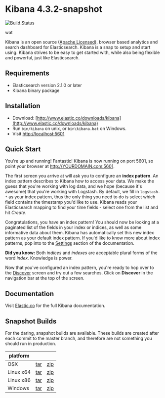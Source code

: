 # Kibana 4.3.2-snapshot

[![Build Status](https://travis-ci.org/elastic/kibana.svg?branch=master)](https://travis-ci.org/elastic/kibana?branch=master)

wat

Kibana is an open source ([Apache Licensed](https://github.com/elastic/kibana/blob/master/LICENSE.md)), browser based analytics and search dashboard for Elasticsearch. Kibana is a snap to setup and start using. Kibana strives to be easy to get started with, while also being flexible and powerful, just like Elasticsearch.

## Requirements

- Elasticsearch version 2.1.0 or later
- Kibana binary package

## Installation

* Download: [http://www.elastic.co/downloads/kibana](http://www.elastic.co/downloads/kibana)
* Run `bin/kibana` on unix, or `bin\kibana.bat` on Windows.
* Visit [http://localhost:5601](http://localhost:5601)

## Quick Start

You're up and running! Fantastic! Kibana is now running on port 5601, so point your browser at http://YOURDOMAIN.com:5601.

The first screen you arrive at will ask you to configure an **index pattern**. An index pattern describes to Kibana how to access your data. We make the guess that you're working with log data, and we hope (because it's awesome) that you're working with Logstash. By default, we fill in `logstash-*` as your index pattern, thus the only thing you need to do is select which field contains the timestamp you'd like to use. Kibana reads your Elasticsearch mapping to find your time fields - select one from the list and hit *Create*.

Congratulations, you have an index pattern! You should now be looking at a paginated list of the fields in your index or indices, as well as some informative data about them. Kibana has automatically set this new index pattern as your default index pattern. If you'd like to know more about index patterns, pop into to the [Settings](#settings) section of the documentation.

**Did you know:** Both *indices* and *indexes* are acceptable plural forms of the word *index*. Knowledge is power.

Now that you've configured an index pattern, you're ready to hop over to the [Discover](#discover) screen and try out a few searches. Click on **Discover** in the navigation bar at the top of the screen.

## Documentation

Visit [Elastic.co](http://www.elastic.co/guide/en/kibana/current/index.html) for the full Kibana documentation.

## Snapshot Builds

For the daring, snapshot builds are available. These builds are created after each commit to the master branch, and therefore are not something you should run in production.

| platform |  |  |
| --- | --- | --- |
| OSX | [tar](http://download.elastic.co/kibana/kibana-snapshot/kibana-4.3.2-snapshot-darwin-x64.tar.gz) | [zip](http://download.elastic.co/kibana/kibana-snapshot/kibana-4.3.2-snapshot-darwin-x64.zip) |
| Linux x64 | [tar](http://download.elastic.co/kibana/kibana-snapshot/kibana-4.3.2-snapshot-linux-x64.tar.gz) | [zip](http://download.elastic.co/kibana/kibana-snapshot/kibana-4.3.2-snapshot-linux-x64.zip) |
| Linux x86 | [tar](http://download.elastic.co/kibana/kibana-snapshot/kibana-4.3.2-snapshot-linux-x86.tar.gz) | [zip](http://download.elastic.co/kibana/kibana-snapshot/kibana-4.3.2-snapshot-linux-x86.zip) |
| Windows | [tar](http://download.elastic.co/kibana/kibana-snapshot/kibana-4.3.2-snapshot-windows.tar.gz) | [zip](http://download.elastic.co/kibana/kibana-snapshot/kibana-4.3.2-snapshot-windows.zip) |
